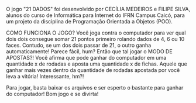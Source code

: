 O jogo "21 DADOS" foi desenvolvido por CECÍLIA MEDEIROS e FILIPE SILVA, alunos do curso de Informática para Internet do IFRN Campus Caicó, para um projeto da disciplina de Programação Orientada a Objetos (POO).

COMO FUNCIONA O JOGO?
Você joga contra o computador para ver qual dois dois consegue somar 21 pontos primeiro rolando dados de 4, 6 ou 10 faces. Contudo, se um dos dois passar de 21, o outro ganha automaticamente!
Parece fácil, hum? Então que tal jogar o MODO DE APOSTAS?! Você afirma que pode ganhar do computador em uma quantidade x de rodadas e aposta uma quantidade x de fichas. Aquele que ganhar mais vezes dentro da quantidade de rodadas apostada por você leva a vitória! Interessante, hm?!

Para jogar, basta baixar os arquivos e ser esperto o bastante para ganhar do computador! Bom jogo e se divirta!

